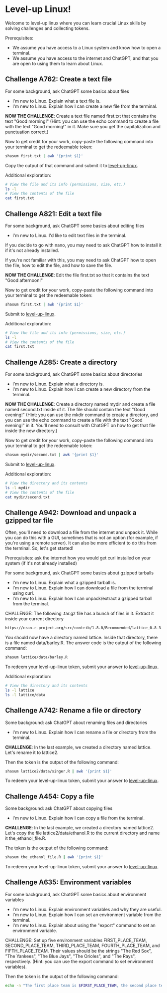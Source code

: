 # Level-up Linux!

Welcome to level-up linux where you can learn crucial Linux skills by solving challenges and collecting tokens.

Prerequisites:
- We assume you have access to a Linux system and know how to open a terminal.
- We assume you have access to the internet and ChatGPT, and that you are open to using them to learn about Linux.

## Challenge A762: Create a text file

For some background, ask ChatGPT some basics about files
- I'm new to Linux. Explain what a text file is.
- I'm new to Linux. Explain how I can create a new file from the terminal.

**NOW THE CHALLENGE**: Create a text file named first.txt that contains the text "Good morning!" (Hint: you can use the echo command to create a file with the text "Good morning!" in it. Make sure you get the capitalization and punctuation correct.)

Now to get credit for your work, copy-paste the following command into your terminal to get the redeemable token:

```bash
shasum first.txt | awk '{print $1}'
```

Copy the output of that command and submit it to [level-up-linux](https://magland.github.io/level-up-linux/).

Additional exploration:
```bash
# View the file and its info (permissions, size, etc.)
ls -l
# View the contents of the file
cat first.txt
```

## Challenge A821: Edit a text file

For some background, ask ChatGPT some basics about editing files
- I'm new to Linux. I'd like to edit text files in the terminal.

If you decide to go with nano, you may need to ask ChatGPT how to install it if it's not already installed.

If you're not familiar with this, you may need to ask ChatGPT how to open the file, how to edit the file, and how to save the file.

**NOW THE CHALLENGE**: Edit the file first.txt so that it contains the text "Good afternoon!"

Now to get credit for your work, copy-paste the following command into your terminal to get the redeemable token:

```bash
shasum first.txt | awk '{print $1}'
```

Submit to [level-up-linux](https://magland.github.io/level-up-linux/).

Additional exploration:
```bash
# View the file and its info (permissions, size, etc.)
ls -l
# View the contents of the file
cat first.txt
```

## Challenge A285: Create a directory

For some background, ask ChatGPT some basics about directories
- I'm new to Linux. Explain what a directory is.
- I'm new to Linux. Explain how I can create a new directory from the terminal.

**NOW THE CHALLENGE**: Create a directory named mydir and create a file named second.txt inside of it. The file should contain the text "Good evening!" (Hint: you can use the mkdir command to create a directory, and you can use the echo command to create a file with the text "Good evening!" in it. You'll need to consult with ChatGPT on how to get that file inside the new directory.)

Now to get credit for your work, copy-paste the following command into your terminal to get the redeemable token:

```bash
shasum mydir/second.txt | awk '{print $1}'
```

Submit to [level-up-linux](https://magland.github.io/level-up-linux/).

Additional exploration:
```bash
# View the directory and its contents
ls -l mydir
# View the contents of the file
cat mydir/second.txt
```

## Challenge A942: Download and unpack a gzipped tar file

Often, you'll need to download a file from the internet and unpack it. While you can do this with a GUI, sometimes that is not an option (for example, if you're using a remote server). It can also be more efficient to do this from the terminal. So, let's get started!

Prerequisites: ask the internet how you would get curl installed on your system (if it's not already installed)

For some background, ask ChatGPT some basics about gzipped tarballs
- I'm new to Linux. Explain what a gzipped tarball is.
- I'm new to Linux. Explain how I can download a file from the terminal using curl.
- I'm new to Linux. Explain how I can unpack/extract a gzipped tarball from the terminal.

CHALLENGE: The following .tar.gz file has a bunch of files in it. Extract it inside your current directory

```bash
https://cran.r-project.org/src/contrib/1.8.0/Recommended/lattice_0.8-3.tar.gz
```

You should now have a directory named lattice. Inside that directory, there is a file named data/barley.R. The answer code is the output of the following command:

```bash
shasum lattice/data/barley.R
```

To redeem your level-up-linux token, submit your answer to [level-up-linux](https://level-up-linux.vercel.app/).

Additional exploration:
```bash
# View the directory and its contents
ls -l lattice
ls -l lattice/data
```

## Challenge A742: Rename a file or directory

Some background: ask ChatGPT about renaming files and directories
- I'm new to Linux. Explain how I can rename a file or directory from the terminal.

**CHALLENGE**: In the last example, we created a directory named lattice. Let's rename it to lattice2.

Then the token is the output of the following command:

```bash
shasum lattice2/data/singer.R | awk '{print $1}'
```

To redeem your level-up-linux token, submit your answer to [level-up-linux](https://level-up-linux.vercel.app/).

## Challenge A454: Copy a file

Some background: ask ChatGPT about copying files
- I'm new to Linux. Explain how I can copy a file from the terminal.

**CHALLENGE**: In the last example, we created a directory named lattice2. Let's copy the file lattice2/data/ethanol.R to the current directory and name it the_ethanol_file.R.

The token is the output of the following command:

```bash
shasum the_ethanol_file.R | awk '{print $1}'
```

To redeem your level-up-linux token, submit your answer to [level-up-linux](https://level-up-linux.vercel.app/).


## Challenge A635: Environment variables

For some background, ask ChatGPT some basics about environment variables
- I'm new to Linux. Explain environment variables and why they are useful.
- I'm new to Linux. Explain how I can set an environment variable from the terminal.
- I'm new to Linux. Explain about using the "export" command to set an environment variable.

CHALLENGE: Set up five environment variables FIRST_PLACE_TEAM, SECOND_PLACE_TEAM, THIRD_PLACE_TEAM, FOURTH_PLACE_TEAM, and FIFTH_PLACE_TEAM. Their values should be the strings "The Red Sox", "The Yankees", "The Blue Jays", "The Orioles", and "The Rays", respectively. (Hint: you can use the export command to set environment variables).

Then the token is the output of the following command:

```bash
echo -n "The first place team is $FIRST_PLACE_TEAM, the second place team is $SECOND_PLACE_TEAM, the third place team is $THIRD_PLACE_TEAM, the fourth place team is $FOURTH_PLACE_TEAM, and the fifth place team is $FIFTH_PLACE_TEAM." | shasum | awk '{print $1}'
```




